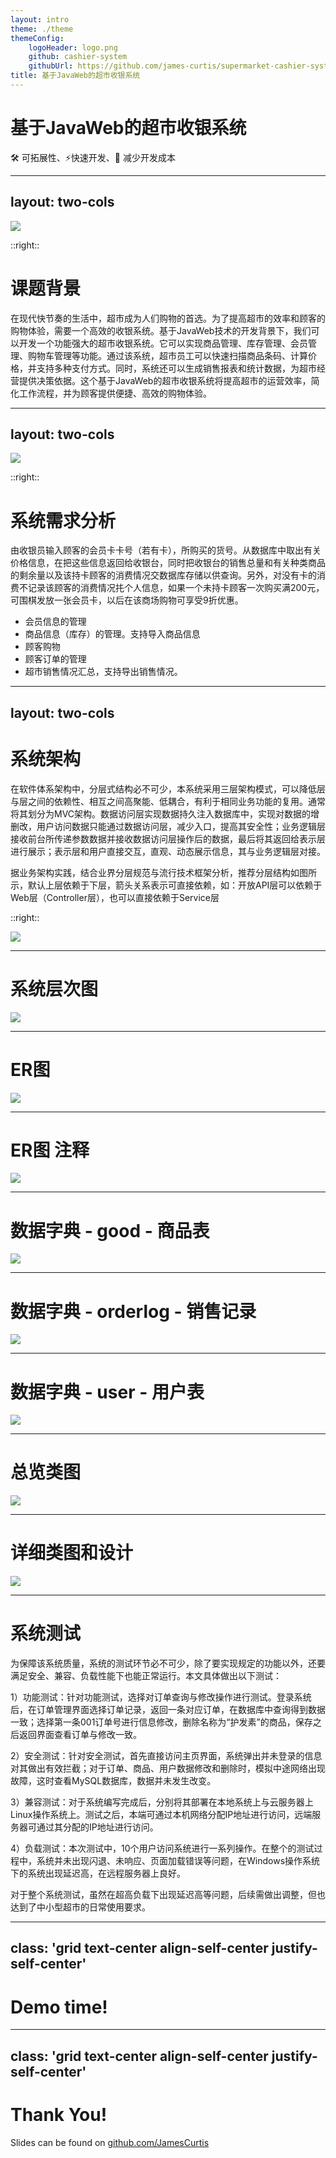 ```yaml
---
layout: intro
theme: ./theme
themeConfig:
    logoHeader: logo.png
    github: cashier-system
    githubUrl: https://github.com/james-curtis/supermarket-cashier-system
title: 基于JavaWeb的超市收银系统
---
```


# 基于JavaWeb的超市收银系统

🛠️ 可拓展性、⚡快速开发、🚀 减少开发成本


---
layout: two-cols
---


<img src='超市收银.png' h-110 m-auto w-100 object-cover />

::right::
# 课题背景

在现代快节奏的生活中，超市成为人们购物的首选。为了提高超市的效率和顾客的购物体验，需要一个高效的收银系统。基于JavaWeb技术的开发背景下，我们可以开发一个功能强大的超市收银系统。它可以实现商品管理、库存管理、会员管理、购物车管理等功能。通过该系统，超市员工可以快速扫描商品条码、计算价格，并支持多种支付方式。同时，系统还可以生成销售报表和统计数据，为超市经营提供决策依据。这个基于JavaWeb的超市收银系统将提高超市的运营效率，简化工作流程，并为顾客提供便捷、高效的购物体验。

---
layout: two-cols
---


<img src='超市收银会员卡.png' h-110 m-auto w-100 object-cover />

::right::

# 系统需求分析

由收银员输入顾客的会员卡卡号（若有卡），所购买的货号。从数据库中取出有关价格信息，在把这些信息返回给收银台，同时把收银台的销售总量和有关种类商品的剩余量以及该持卡顾客的消费情况交数据库存储以供查询。另外，对没有卡的消费不记录该顾客的消费情况扥个人信息，如果一个未持卡顾客一次购买满200元，可围棋发放一张会员卡，以后在该商场购物可享受9折优惠。

- 会员信息的管理
- 商品信息（库存）的管理。支持导入商品信息
- 顾客购物
- 顾客订单的管理
- 超市销售情况汇总，支持导出销售情况。


---
layout: two-cols
---

# 系统架构

在软件体系架构中，分层式结构必不可少，本系统采用三层架构模式，可以降低层与层之间的依赖性、相互之间高聚能、低耦合，有利于相同业务功能的复用。通常将其划分为MVC架构。数据访问层实现数据持久注入数据库中，实现对数据的增删改，用户访问数据只能通过数据访问层，减少入口，提高其安全性；业务逻辑层接收前台所传递参数数据并接收数据访问层操作后的数据，最后将其返回给表示层进行展示；表示层和用户直接交互，直观、动态展示信息，其与业务逻辑层对接。

据业务架构实践，结合业界分层规范与流行技术框架分析，推荐分层结构如图所示，默认上层依赖于下层，箭头关系表示可直接依赖，如：开放API层可以依赖于Web层（Controller层），也可以直接依赖于Service层

::right::

<img src='阿里架构.png' my-15  />


---

# 系统层次图

<img src="系统层次图.drawio.svg" m-auto />

---

# ER图

<img src="er.png" />

---

# ER图 注释

<img src="er2.png" h-110 m-auto />

---

# 数据字典 - good - 商品表


<img src="good-dict.png" m-auto />

---

# 数据字典 - orderlog - 销售记录

<img src="orderlog.png" m-auto h-110 />

---

# 数据字典 - user - 用户表

<img src="user.png" m-auto h-110 />

---

# 总览类图

<img src="概览类图.png" h-110 m-auto />

---

# 详细类图和设计

<img src="详细类图和设计.png" h-110 m-auto />

---

# 系统测试

为保障该系统质量，系统的测试环节必不可少，除了要实现规定的功能以外，还要满足安全、兼容、负载性能下也能正常运行。本文具体做出以下测试：

1）功能测试：针对功能测试，选择对订单查询与修改操作进行测试。登录系统后，在订单管理界面选择订单记录，返回一条对应订单，在数据库中查询得到数据一致；选择第一条001订单号进行信息修改，删除名称为“护发素”的商品，保存之后返回界面查看订单与修改一致。

2）安全测试：针对安全测试，首先直接访问主页界面，系统弹出并未登录的信息对其做出有效拦截；对于订单、商品、用户数据修改和删除时，模拟中途网络出现故障，这时查看MySQL数据库，数据并未发生改变。

3）兼容测试：对于系统编写完成后，分别将其部署在本地系统上与云服务器上Linux操作系统上。测试之后，本端可通过本机网络分配IP地址进行访问，远端服务器可通过其分配的IP地址进行访问。

4）负载测试：本次测试中，10个用户访问系统进行一系列操作。在整个的测试过程中，系统并未出现闪退、未响应、页面加载错误等问题，在Windows操作系统下的系统出现延迟高，在远程服务器上良好。

对于整个系统测试，虽然在超高负载下出现延迟高等问题，后续需做出调整，但也达到了中小型超市的日常使用要求。

---
class: 'grid text-center align-self-center justify-self-center'
---
# Demo time!


---
class: 'grid text-center align-self-center justify-self-center'
---

# Thank You!

Slides can be found on [github.com/JamesCurtis](https://github.com/JamesCurtis)
